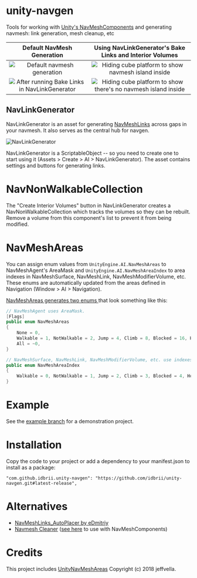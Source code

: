 # unity-navgen
Tools for working with [Unity's
NavMeshComponents](https://github.com/Unity-Technologies/NavMeshComponents) and
generating navmesh: link generation, mesh cleanup, etc


Default NavMesh Generation                                                                                                                         | Using NavLinkGenerator's Bake Links and Interior Volumes
:-------------------------:                                                                                                                        | :-------------------------:
![Default navmesh generation](https://user-images.githubusercontent.com/43559/96373807-b0a40980-1123-11eb-8bec-a5921c9819f7.png)                   | ![Hiding cube platform to show navmesh island inside](https://user-images.githubusercontent.com/43559/96373809-b13ca000-1123-11eb-9431-e30834db4af1.png)
![After running Bake Links in NavLinkGenerator](https://user-images.githubusercontent.com/43559/96373808-b13ca000-1123-11eb-9e11-d1b2cb41cfba.png) | ![Hiding cube platform to show there's no navmesh island inside](https://user-images.githubusercontent.com/43559/96373810-b1d53680-1123-11eb-94e3-2c61b481973b.png)

## NavLinkGenerator

NavLinkGenerator is an asset for generating
[NavMeshLinks](https://docs.unity3d.com/Manual/class-NavMeshLink.html) across
gaps in your navmesh. It also serves as the central hub for navgen.

![NavLinkGenerator](https://user-images.githubusercontent.com/43559/96361844-081f8680-10de-11eb-86ea-23157153d05e.png)

NavLinkGenerator is a ScriptableObject -- so you need to create one to start
using it (Assets > Create > AI > NavLinkGenerator). The asset contains
settings and buttons for generating links.


# NavNonWalkableCollection

The "Create Interior Volumes" button in NavLinkGenerator creates a
NavNonWalkableCollection which tracks the volumes so they can be rebuilt.
Remove a volume from this component's list to prevent it from being modified.


# NavMeshAreas

You can assign enum values from `UnityEngine.AI.NavMeshAreas` to NavMeshAgent's
AreaMask and `UnityEngine.AI.NavMeshAreaIndex` to area indexes in
NavMeshSurface, NavMeshLink, NavMeshModifierVolume, etc. These enums are
automatically updated from the areas defined in Navigation (Window > AI >
Navigation).

[NavMeshAreas generates two enums
](https://github.com/idbrii/unity-navgen/blob/16d4ba6c16228d7f7b9fe7a91ff8b8a837ba842c/Runtime/NavMeshAreas/NavMeshAreas.cs#L19-L32)
that look something like this:

```cs
// NavMeshAgent uses AreaMask.
[Flags]
public enum NavMeshAreas
{
    None = 0,
    Walkable = 1, NotWalkable = 2, Jump = 4, Climb = 8, Blocked = 16, Hole = 32, Edge = 64, Fall = 128, New1 = 256, Stuff = 512, 
    All = ~0,
}

// NavMeshSurface, NavMeshLink, NavMeshModifierVolume, etc. use indexes.
public enum NavMeshAreaIndex
{
    Walkable = 0, NotWalkable = 1, Jump = 2, Climb = 3, Blocked = 4, Hole = 5, Edge = 6, Fall = 7, New1 = 8, Stuff = 9, 
}
```


# Example
See the [example branch](https://github.com/idbrii/unity-navgen/tree/example) for a demonstration project.


# Installation

Copy the code to your project or add a dependency to your manifest.json to install as a package:

    "com.github.idbrii.unity-navgen": "https://github.com/idbrii/unity-navgen.git#latest-release",


# Alternatives

* [NavMeshLinks_AutoPlacer by eDmitriy](https://forum.unity.com/threads/navmesh-links-generator-for-navmeshcomponents.515143/)
* [Navmesh Cleaner](https://assetstore.unity.com/packages/tools/ai/navmesh-cleaner-151501) ([see here](http://answers.unity.com/answers/1781054/view.html) to use with NavMeshComponents)

# Credits

This project includes [UnityNavMeshAreas](https://github.com/jeffvella/UnityNavMeshAreas) Copyright (c) 2018 jeffvella.
